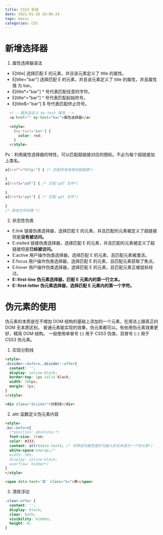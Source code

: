 ```yaml
---
title: CSS3 实战
date: 2021-01-26 16:06:24
tags: basic
categories: CSS
---
```

# 新增选择器

1. 属性选择器语法

* E[title] 选择匹配 E 的元素，并且该元素定义了 title 的属性。
* E[title="bar"] 选择匹配 E 的元素，并且该元素定义了 title 的属性，并且属性值 为 bar。
* E[title*="bar"] * 号代表匹配任意的字符。
* E[title^="bar"] ^ 号代表匹配起始符号。
* E[title$="bar"] $ 号代表匹配终止符号。

```html
  <!-- 属性自定义 my-test 属性 -->
  <a href="" my-test="bar">属性选择器</a>
  
  <style>
    [my-test='bar'] {
      color: red;
    }
  </style>
```

Ps：利用属性选择器的特性，可以匹配超链接对应的图标。不必为每个超链接加上类名。

```css
a[href^="http:"] { /* 匹配所有有效的超链接*/
  
}
a[href$="pdf"] { /* 匹配 pdf 文件*/
  
}
a[href$="ppt"] { /* 匹配 ppt 文件*/
  
}
/* 其他文件同理 */
```

2. 状态性伪类

* E:link 链接伪类选择器，选择匹配 E 的元素，并且匹配的元素被定义了超链接但是**没有被访问。**
* E:visited 链接伪类选择器，选择匹配 E 的元素，并且匹配的元素被定义了超链接但是**已经被访问。**
* E:active 用户操作伪类选择器，选择匹配 E 的元素，且匹配元素被激活。
* E:focus 用户操作伪类选择器，选择匹配 E 的元素，且匹配元素获取了焦点。
* E:hover 用户操作伪类选择器，选择匹配 E 的元素，且匹配元素正被鼠标经过。
* **E::first-line 伪元素选择器，匹配 E 元素内的第一行文本。**
* **E::first-letter 伪元素选择器，选择匹配 E 元素内的第一个字符。**

# 伪元素的使用

伪元素的本质是在不增加 DOM 结构的基础上添加的一个元素，在用法上跟真正的 DOM 无本质区别。
普通元素能实现的效果，伪元素都可以。有些用伪元素效果更好，精简 DOM 结构。
一般使用单冒号 (:) 用于 CSS3 伪类，双冒号 (::) 用于 CSS3 伪元素。

1. 实现分割线

```html
<style>
.divider::before,.divider::after{
  content: '';
  display: inline-block;
  border-top: 1px solid black;
  width: 200px;
  margin: 5px;
}
</style>

<div class="divider">分割线</div>
```

2. attr 函数定义伪元素内容

```html
<style>
.ku::before{
  /*position: absolute;*/
  font-size: 2rem;
  color: #333;
  content: attr(data-text); /* 将特定的属性值作为插入的文本成为一个伪元素*/
  white-space:nowrap;/*
  width: 50%;
  display: inline-block;
  overflow: hidden*/
}
</style>

<span data-text='库' class="ku">库</span>
```

3. 清除浮动

```css
.clear:after {
  content: '';
  display: block;
  clear: both;
  visibility: hidden;
  height: 0;
}
```